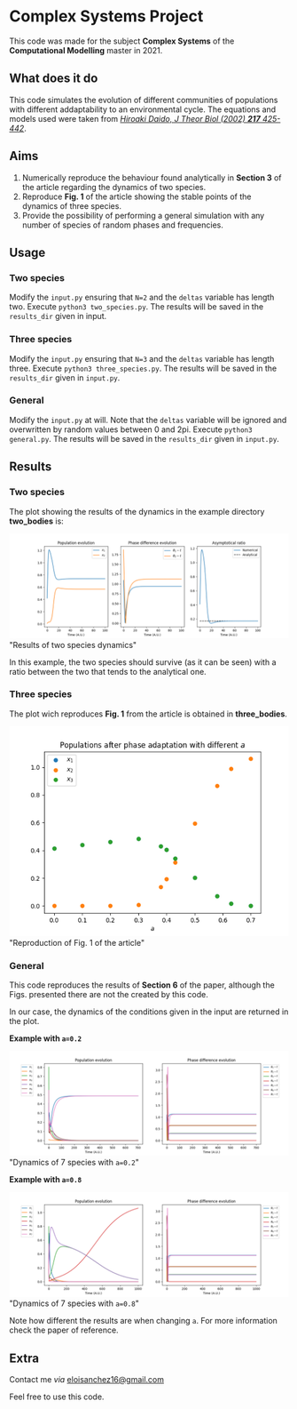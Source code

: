 # Complex Systems Project

This code was made for the subject **Complex Systems** of the **Computational Modelling** master in 2021.

## What does it do
This code simulates the evolution of different communities of populations with different addaptability to an environmental cycle. The equations and models used were taken from *[Hiroaki Daido, J Theor Biol (2002) __217__ 425-442](https://doi.org/10.1006/jtbi.2002.3050)*.

## Aims
1. Numerically reproduce the behaviour found analytically in **Section 3** of the article regarding the dynamics of two species.
2. Reproduce **Fig. 1** of the article showing the stable points of the dynamics of three species.
3. Provide the possibility of performing a general simulation with any number of species of random phases and frequencies.

## Usage
### Two species
Modify the `input.py` ensuring that `N=2` and the `deltas` variable has length two. Execute `python3 two_species.py`. The results will be saved in the `results_dir` given in input.

### Three species
Modify the `input.py` ensuring that `N=3` and the `deltas` variable has length three. Execute `python3 three_species.py`. The results will be saved in the `results_dir` given in `input.py`.

### General
Modify the `input.py` at will. Note that the `deltas` variable will be ignored and overwritten by random values between 0 and 2pi. Execute `python3 general.py`. The results will be saved in the `results_dir` given in `input.py`.

## Results
### Two species
The plot showing the results of the dynamics in the example directory **two_bodies** is:

![Broken link](https://github.com/EloiSanchez/SCom1/blob/main/two_species/plot.png) "Results of two species dynamics"

In this example, the two species should survive (as it can be seen) with a ratio between the two that tends to the analytical one.

### Three species
The plot wich reproduces **Fig. 1** from the article is obtained in **three_bodies**.

![Broken link](https://github.com/EloiSanchez/SCom1/blob/main/three_species/populations.png) "Reproduction of Fig. 1 of the article"

### General
This code reproduces the results of **Section 6** of the paper, although the Figs. presented there are not the created by this code.

In our case, the dynamics of the conditions given in the input are returned in the plot.

**Example with `a=0.2`**

![Broken link](https://github.com/EloiSanchez/SCom1/blob/main/general_a_0.2/plot.png) "Dynamics of 7 species with `a=0.2`"


**Example with `a=0.8`**

![alt text](https://github.com/EloiSanchez/SCom1/blob/main/general_a_0.8/plot.png) "Dynamics of 7 species with `a=0.8`"

Note how different the results are when changing `a`. For more information check the paper of reference.

## Extra
Contact me _via_ eloisanchez16@gmail.com

Feel free to use this code.
